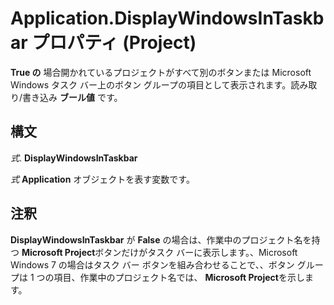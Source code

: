 
# Application.DisplayWindowsInTaskbar プロパティ (Project)

 **True の** 場合開かれているプロジェクトがすべて別のボタンまたは Microsoft Windows タスク バー上のボタン グループの項目として表示されます。読み取り/書き込み **ブール値** です。


## 構文

 _式_. **DisplayWindowsInTaskbar**

 _式_ **Application** オブジェクトを表す変数です。


## 注釈

 **DisplayWindowsInTaskbar** が **False** の場合は、作業中のプロジェクト名を持つ **Microsoft Project**ボタンだけがタスク バーに表示します。、Microsoft Windows 7 の場合はタスク バー ボタンを組み合わせることで、、ボタン グループは 1 つの項目、作業中のプロジェクト名では、  **Microsoft Project**を示します。

